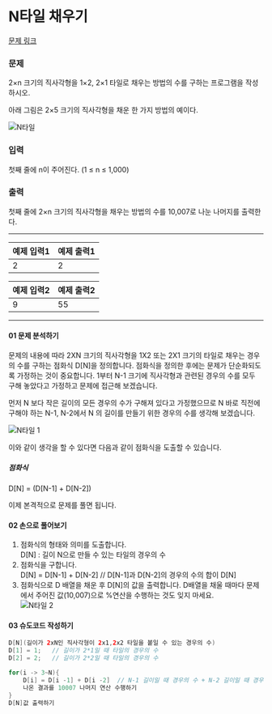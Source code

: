 # N타일 채우기

[문제 링크](https://www.acmicpc.net/problem/11726)

### 문제
2×n 크기의 직사각형을 1×2, 2×1 타일로 채우는 방법의 수를 구하는 프로그램을 작성하시오.

아래 그림은 2×5 크기의 직사각형을 채운 한 가지 방법의 예이다.

![N타일](https://onlinejudgeimages.s3-ap-northeast-1.amazonaws.com/problem/11726/1.png)

### 입력
첫째 줄에 n이 주어진다. (1 ≤ n ≤ 1,000)

### 출력
첫째 줄에 2×n 크기의 직사각형을 채우는 방법의 수를 10,007로 나눈 나머지를 출력한다.

***

| 예제 입력1 | 예제 출력1 |
|--------|--------|
| 2      | 2      |


| 예제 입력2 | 예제 출력2 |
|--------|--------|
| 9      | 55     |


___

#### 01 문제 분석하기
문제의 내용에 따라 2XN 크기의 직사각형을 1X2 또는 2X1 크기의 타일로 채우는 경우의 
수를 구하는 점화식 D[N]을 정의합니다. 점화식을 정의한 후에는 문제가 단순화되도록 
가정하는 것이 중요합니다. 1부터 N-1 크기에 직사각형과 관련된 경우의 수를 모두 구해 
놓았다고 가정하고 문제에 접근해 보겠습니다.

먼저 N 보다 작은 길이의 모든 경우의 수가 구해져 있다고 가정했으므로 N 바로 직전에 
구해야 하는 N-1, N-2에서 N 의 길이를 만들기 위한 경우의 수를 생각해 보겠습니다.

![N타일 1](https://github.com/leesulgi66/Algorithm/assets/107823688/53a41d18-32d8-4832-af69-417f1751f1eb)

이와 같이 생각을 할 수 있다면 다음과 같이 점화식을 도출할 수 있습니다.

##### *점화식*
D[N] = (D[N-1] + D[N-2])

이제 본격적으로 문제를 풀면 됩니다.


#### 02 손으로 풀어보기

1. 점화식의 형태와 의미를 도출합니다.  
D[N] : 길이 N으로 만들 수 있는 타일의 경우의 수
2. 점화식을 구합니다.  
D[N] = D[N-1] + D[N-2]   // D[N-1]과 D[N-2]의 경우의 수의 합이 D[N]
3. 점화식으로 D 배열을 채운 후 D[N]의 값을 출력합니다. D배열을 채울 때마다 
문제에서 주어진 값(10,007)으로 %연산을 수행하는 것도 잊지 마세요.  
   ![N타일 2](https://github.com/leesulgi66/Algorithm/assets/107823688/e94ec09a-060e-4c68-901f-f229aa7ff989)



#### 03 슈도코드 작성하기
```java
D[N](길이가 2xN인 직사각형이 2x1,2x2 타일을 봍일 수 있는 경우의 수)
D[1] = 1;   // 길이가 2*1일 때 타일의 경우의 수
D[2] = 2;   // 길이가 2*2일 때 타일의 경우의 수

for(i -> 3~N){
    D[i] = D[i -1] + D[i -2]  // N-1 길이일 때 경우의 수 + N-2 길이일 때 경우의 수
    나온 결과를 10007 나머지 연산 수행하기
}
D[N]값 출력하기

```

